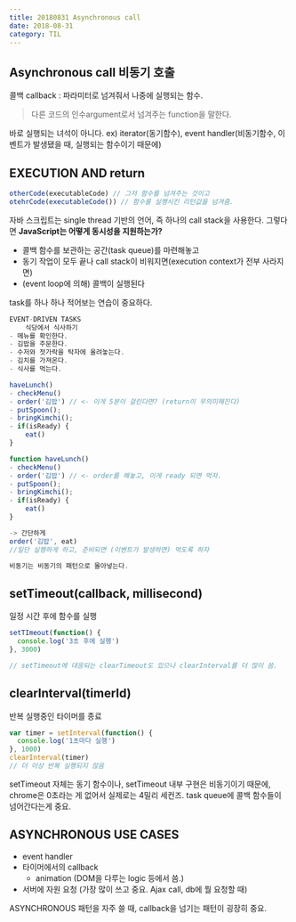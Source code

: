 ```yaml
---
title: 20180831 Asynchronous call
date: 2018-08-31
category: TIL
---
```


## Asynchronous call 비동기 호출

콜백 callback : 파라미터로 넘겨줘서 나중에 실행되는 함수.

> 다른 코드의 인수argument로서 넘겨주는 function을 말한다.

바로 실행되는 녀석이 아니다. ex) iterator(동기함수), event handler(비동기함수, 이벤트가 발생됐을 때, 실행되는 함수이기 때문에)

## EXECUTION AND return

```javascript
otherCode(executableCode) // 그저 함수를 넘겨주는 것이고
otehrCode(executableCode()) // 함수를 실행시킨 리턴값을 넘겨줌.
```

자바 스크립트는 single thread 기반의 언어, 즉 하나의 call stack을 사용한다. 그렇다면 **JavaScript는 어떻게 동시성을 지원하는가?**

- 콜백 함수를 보관하는 공간(task queue)를 마련해놓고
- 동기 작업이 모두 끝나 call stack이 비워지면(execution context가 전부 사라지면)
- (event loop에 의해) 콜백이 실행된다

task를 하나 하나 적어보는 연습이 중요하다.

```javascript
EVENT-DRIVEN TASKS
	식당에서 식사하기
- 메뉴를 확인한다.
- 김밥을 주문한다.
- 수저와 젓가락을 탁자에 올려놓는다.
- 김치를 가져온다.
- 식사를 먹는다.

haveLunch()
- checkMenu()
- order('김밥') // <- 이게 5분이 걸린다면? (return이 무의미해진다)
- putSpoon();
- bringKimchi();
- if(isReady) {
    eat()
}

function haveLunch()
- checkMenu()
- order('김밥') // <- order를 해놓고, 이게 ready 되면 먹자.
- putSpoon();
- bringKimchi();
- if(isReady) {
    eat()
}

-> 간단하게
order('김밥', eat)
//일단 실행하게 하고, 준비되면 (이벤트가 발생하면) 먹도록 하자

비동기는 비동기의 패턴으로 몰아넣는다.

```

## setTimeout(callback, millisecond)

일정 시간 후에 함수를 실행

```javascript
setTImeout(function() {
  console.log('3초 후에 실행')
}, 3000)

// setTimeout에 대응되는 clearTimeout도 있으나 clearInterval를 더 많이 씀.
```

## clearInterval(timerId)

반복 실행중인 타이머를 종료

```javascript
var timer = setInterval(function() {
  console.log('1초마다 실행')
}, 1000)
clearInterval(timer)
// 더 이상 반복 실행되지 않음
```

setTimeout 자체는 동기 함수이나, setTimeout 내부 구현은 비동기이기 때문에, chrome은 0초라는 게 없어서 실제로는 4밀리 세컨즈. task queue에 콜백 함수들이 넘어간다는게 중요.

## ASYNCHRONOUS USE CASES

- event handler
- 타이머에서의 callback
  - animation (DOM을 다루는 logic 등에서 씀.)
- 서버에 자원 요청 (가장 많이 쓰고 중요. Ajax call, db에 뭘 요청할 때)

ASYNCHRONOUS 패턴을 자주 쓸 때, callback을 넘기는 패턴이 굉장히 중요.
